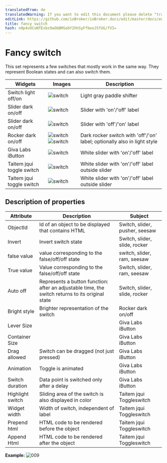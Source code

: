 ```yaml
---
translatedFrom: de
translatedWarning: If you want to edit this document please delete "translatedFrom" field, elsewise this document will be translated automatically again
editLink: https://github.com/ioBroker/ioBroker.docs/edit/master/docs/en/viz/fancyswitch.md
title: fancy switch
hash: n0p4vOCoNTExbz9aObBMSobY2hhSyFfbooJ5fUG/fVI=
---
```

# Fancy switch
This set represents a few switches that mostly work in the same way.
They represent Boolean states and can also switch them.

|Widgets | Images | Description |
|------------------------|-------|--------------|
|Switch light off/on | ![switch](../../de/viz/media/fancyswitch-1.png)|Light gray paddle shifter |
|Slider dark on/off | ![switch](../../de/viz/media/fancyswitch-3.png)|Slider with 'on'/'off' label |
|Slider dark on/off | ![switch](../../de/viz/media/fancyswitch-4.png)|Slider with 'off'/'on' label |
|Rocker dark on/off | ![switch](media/fancyswitch-5.png) ![switch](../../de/viz/media/fancyswitch-6.png)|Dark rocker switch with 'off'/'on' label; optionally also in light style |
|Giva Labs iButton | ![switch](../../de/viz/media/fancyswitch_givalabsibutton.png)| White slider with 'on'/'off' label |
|Taitem jqui toggle switch| ![switch](../../de/viz/media/fancyswitch_taitem.png)| White slider with 'on'/'off' label outside slider |
|Taitem jqui toggle switch| ![switch](../../de/viz/media/fancyswitch_taitem.png)| White slider with 'on'/'off' label outside slider |

## Description of properties
|Attribute|Description|Subject|
|----|----|---|
|ObjectId|Id of an object to be displayed that contains HTML|Switch, slider, pusher, seesaw |
|Invert|Invert switch state|Switch, slider, slide, rocker |
|false value|value corresponding to the false/off/off state|switch, slider, ram, seesaw |
|True value|Value corresponding to the false/off/off state|Switch, slider, ram, seesaw |
|Auto off|Represents a button function: after an adjustable time, the switch returns to its original state|Switch, slider, slide, rocker |
|Bright style|Brighter representation of the switch|Rocker dark on/off |
|Lever Size||Giva Labs iButton |
|Container Size||Giva Labs iButton |
|Drag allowed|Switch can be dragged (not just pressed)|Giva Labs iButton |
|Animation|Toggle is animated|Giva Labs iButton |
|Switch duration|Data point is switched only after a delay|Giva Labs iButton |
|Highlight switch|Sliding area of the switch is also displayed in color|Taitem jqui Toggleswitch |
|Widget width|Width of switch, independent of label|Taitem jqui Toggleswitch |
|Prepend html|HTML code to be rendered before the object|Taitem jqui Toggleswitch |
|Append Html|HTML code to be rendered after the object|Taitem jqui Toggleswitch |

**Example:** ![009](../../de/viz/media/fancyswitch_all.gif)